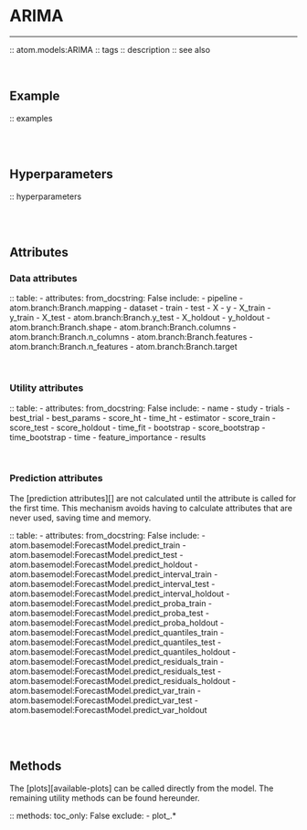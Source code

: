 # ARIMA
-------

:: atom.models:ARIMA
    :: tags
    :: description
    :: see also

<br>

## Example

:: examples

<br><br>

## Hyperparameters

:: hyperparameters

<br><br>

## Attributes

### Data attributes

:: table:
    - attributes:
        from_docstring: False
        include:
            - pipeline
            - atom.branch:Branch.mapping
            - dataset
            - train
            - test
            - X
            - y
            - X_train
            - y_train
            - X_test
            - atom.branch:Branch.y_test
            - X_holdout
            - y_holdout
            - atom.branch:Branch.shape
            - atom.branch:Branch.columns
            - atom.branch:Branch.n_columns
            - atom.branch:Branch.features
            - atom.branch:Branch.n_features
            - atom.branch:Branch.target

<br>

### Utility attributes

:: table:
    - attributes:
        from_docstring: False
        include:
            - name
            - study
            - trials
            - best_trial
            - best_params
            - score_ht
            - time_ht
            - estimator
            - score_train
            - score_test
            - score_holdout
            - time_fit
            - bootstrap
            - score_bootstrap
            - time_bootstrap
            - time
            - feature_importance
            - results

<br>

### Prediction attributes

The [prediction attributes][] are not calculated until the attribute
is called for the first time. This mechanism avoids having to calculate
attributes that are never used, saving time and memory.

:: table:
    - attributes:
        from_docstring: False
        include:
            - atom.basemodel:ForecastModel.predict_train
            - atom.basemodel:ForecastModel.predict_test
            - atom.basemodel:ForecastModel.predict_holdout
            - atom.basemodel:ForecastModel.predict_interval_train
            - atom.basemodel:ForecastModel.predict_interval_test
            - atom.basemodel:ForecastModel.predict_interval_holdout
            - atom.basemodel:ForecastModel.predict_proba_train
            - atom.basemodel:ForecastModel.predict_proba_test
            - atom.basemodel:ForecastModel.predict_proba_holdout
            - atom.basemodel:ForecastModel.predict_quantiles_train
            - atom.basemodel:ForecastModel.predict_quantiles_test
            - atom.basemodel:ForecastModel.predict_quantiles_holdout
            - atom.basemodel:ForecastModel.predict_residuals_train
            - atom.basemodel:ForecastModel.predict_residuals_test
            - atom.basemodel:ForecastModel.predict_residuals_holdout
            - atom.basemodel:ForecastModel.predict_var_train
            - atom.basemodel:ForecastModel.predict_var_test
            - atom.basemodel:ForecastModel.predict_var_holdout

<br><br>

## Methods

The [plots][available-plots] can be called directly from the model.
The remaining utility methods can be found hereunder.

:: methods:
    toc_only: False
    exclude:
        - plot_.*
